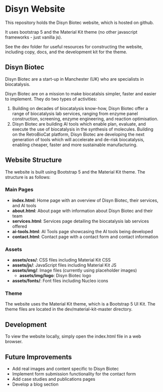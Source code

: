 # Disyn Website

This repository holds the Disyn Biotec website, which is hosted on github.  

It uses bootstrap 5 and the Material Kit theme (no other javascript frameworks - just vanilla js).  

See the dev folder for useful resources for constructing the website, including copy, docs, and the development kit for the theme.

## Disyn Biotec
Disyn Biotec are a start-up in Manchester (UK) who are specialists in biocatalysis.  

Disyn Biotec are on a mission to make biocatalsis simpler, faster and easier to implement. They do two types of activities:
1. Building on decades of biocatalysis know-how, Disyn Biotec offer a range of biocatalysis lab services, ranging from enzyme panel construction, screening, enzyme engineering, and reaction optimisation.  
2. Disyn Biotec are building AI tools which enable plan, evaluate, and execute the use of biocatalysis in the synthesis of molecules. Building on the RetroBioCat platform, Disyn Biotec are developing the next generation of tools which will accelerate and de-risk biocatalysis, enabling cheaper, faster and more sustainable manufacturing.

## Website Structure

The website is built using Bootstrap 5 and the Material Kit theme. The structure is as follows:

### Main Pages
- **index.html**: Home page with an overview of Disyn Biotec, their services, and AI tools
- **about.html**: About page with information about Disyn Biotec and their team
- **services.html**: Services page detailing the biocatalysis lab services offered
- **ai-tools.html**: AI Tools page showcasing the AI tools being developed
- **contact.html**: Contact page with a contact form and contact information

### Assets
- **assets/css/**: CSS files including Material Kit CSS
- **assets/js/**: JavaScript files including Material Kit JS
- **assets/img/**: Image files (currently using placeholder images)
    - **assets/img/logo**: Disyn Biotec logo
- **assets/fonts/**: Font files including Nucleo icons

### Theme
The website uses the Material Kit theme, which is a Bootstrap 5 UI Kit. The theme files are located in the dev/material-kit-master directory.

## Development

To view the website locally, simply open the index.html file in a web browser.

## Future Improvements
- Add real images and content specific to Disyn Biotec
- Implement form submission functionality for the contact form
- Add case studies and publications pages
- Develop a blog section
